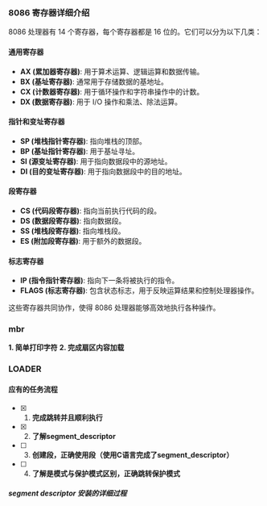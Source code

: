 
### 8086 寄存器详细介绍

8086 处理器有 14 个寄存器，每个寄存器都是 16 位的。它们可以分为以下几类：

#### 通用寄存器
- **AX (累加器寄存器)**: 用于算术运算、逻辑运算和数据传输。
- **BX (基址寄存器)**: 通常用于存储数据的基地址。
- **CX (计数器寄存器)**: 用于循环操作和字符串操作中的计数。
- **DX (数据寄存器)**: 用于 I/O 操作和乘法、除法运算。

#### 指针和变址寄存器
- **SP (堆栈指针寄存器)**: 指向堆栈的顶部。
- **BP (基址指针寄存器)**: 用于基址寻址。
- **SI (源变址寄存器)**: 用于指向数据段中的源地址。
- **DI (目的变址寄存器)**: 用于指向数据段中的目的地址。

#### 段寄存器
- **CS (代码段寄存器)**: 指向当前执行代码的段。
- **DS (数据段寄存器)**: 指向数据段。
- **SS (堆栈段寄存器)**: 指向堆栈段。
- **ES (附加段寄存器)**: 用于额外的数据段。

#### 标志寄存器
- **IP (指令指针寄存器)**: 指向下一条将被执行的指令。
- **FLAGS (标志寄存器)**: 包含状态标志，用于反映运算结果和控制处理器操作。

这些寄存器共同协作，使得 8086 处理器能够高效地执行各种操作。
### mbr
**1. 简单打印字符**
**2. 完成扇区内容加载**
### LOADER 
#### 应有的任务流程
- [x] 1. **完成跳转并且顺利执行** 
- [x] 2. **了解segment_descriptor**
- [ ] 3. **创建段，正确使用段（使用C语言完成了segment_descriptor）**
- [ ] 4. **了解是模式与保护模式区别，正确跳转保护模式**
##### **segment descriptor 安装的详细过程**
 